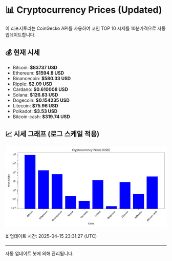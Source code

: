 
# 📊 Cryptocurrency Prices (Updated)

이 리포지토리는 CoinGecko API를 사용하여 코인 TOP 10 시세를 10분가격으로 자동 업데이트합니다.

## 💰 현재 시세
- Bitcoin: **$83737 USD**
- Ethereum: **$1594.8 USD**
- Binancecoin: **$580.33 USD**
- Ripple: **$2.09 USD**
- Cardano: **$0.610008 USD**
- Solana: **$126.83 USD**
- Dogecoin: **$0.154235 USD**
- Litecoin: **$75.96 USD**
- Polkadot: **$3.53 USD**
- Bitcoin-cash: **$319.74 USD**

## 📈 시세 그래프 (로그 스케일 적용)
![Crypto Prices](crypto_prices.png)

⏳ 업데이트 시간: 2025-04-15 23:31:27 (UTC)

---
자동 업데이트 봇에 의해 관리됩니다.
